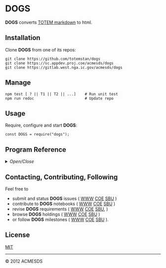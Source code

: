 # DOGS

**DOGS** converts [TOTEM markdown](/api.view) to html.

## Installation

Clone **DOGS** from one of its repos:

	git clone https://github.com/totemstan/dogs
	git clone https://sc.appdev.proj.coe/acmesds/dogs
	git clone https://gitlab.west.nga.ic.gov/acmesds/dogs

## Manage 

	npm test [ ? || T1 || T2 || ...]	# Run unit test
	npm run redoc						# Update repo

## Usage

Require, configure and start **DOGS**:
	
	const DOGS = require("dogs");

## Program Reference
<details>
<summary>
<i>Open/Close</i>
</summary>
<a name="module_WATCHDOGS"></a>

## WATCHDOGS
Define DEBE watchdogs:

	sql => {  // watchdog
		const { ... } = site;  	// pull required site info
		// do your thing
	}

This module 
documented in accordance with [jsdoc](https://jsdoc.app/).

</details>

## Contacting, Contributing, Following

Feel free to 
* submit and status **DOGS** issues (
[WWW](http://totem.zapto.org/issues.view) 
[COE](https://totem.west.ile.nga.ic.gov/issues.view) 
[SBU](https://totem.nga.mil/issues.view)
)  
* contribute to **DOGS** notebooks (
[WWW](http://totem.zapto.org/shares/notebooks/) 
[COE](https://totem.west.ile.nga.ic.gov/shares/notebooks/) 
[SBU](https://totem.nga.mil/shares/notebooks/)
)  
* revise **DOGS** requirements (
[WWW](http://totem.zapto.org/reqts.view) 
[COE](https://totem.west.ile.nga.ic.gov/reqts.view) 
[SBU](https://totem.nga.mil/reqts.view), 
)  
* browse **DOGS** holdings (
[WWW](http://totem.zapto.org/) 
[COE](https://totem.west.ile.nga.ic.gov/) 
[SBU](https://totem.nga.mil/)
)  
* or follow **DOGS** milestones (
[WWW](http://totem.zapto.org/milestones.view) 
[COE](https://totem.west.ile.nga.ic.gov/milestones.view) 
[SBU](https://totem.nga.mil/milestones.view)
).

## License

[MIT](LICENSE)

* * *

&copy; 2012 ACMESDS
